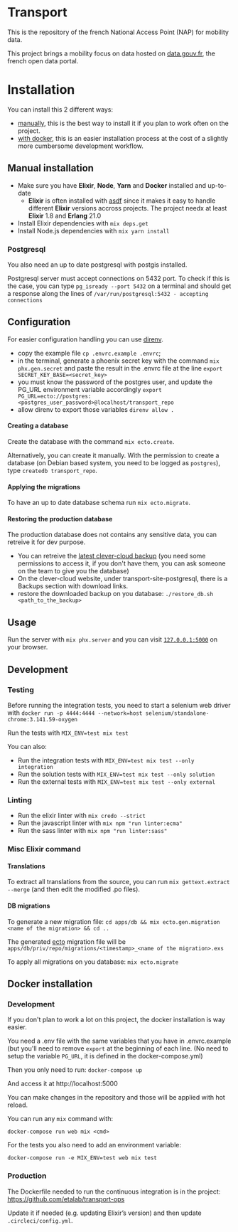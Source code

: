 # Transport

This is the repository of the french National Access Point (NAP) for mobility data.

This project brings a mobility focus on data hosted on [data.gouv.fr](https://www.data.gouv.fr), the french open data portal.

# Installation

You can install this 2 different ways:
* [manually](#manual_install), this is the best way to install it if you plan to work often on the project.
* [with docker](#docker_install), this is an easier installation process at the cost of a slightly more cumbersome development workflow.

## Manual installation <a name="manual_install"></a>

  * Make sure you have **Elixir**, **Node**, **Yarn** and **Docker** installed and up-to-date
    * **Elixir** is often installed with [asdf](https://asdf-vm.com/) since it makes it easy to handle different **Elixir** versions accross projects. The project needx at least **Elixir** 1.8 and **Erlang** 21.0
  * Install Elixir dependencies with `mix deps.get`
  * Install Node.js dependencies with `mix yarn install`

### Postgresql

You also need an up to date postgresql with postgis installed.

Postgresql server must accept connections on 5432 port. To check if this is the case, you can type `pg_isready --port 5432` on a terminal and should get a response along the lines of
`/var/run/postgresql:5432 - accepting connections`

## Configuration

For easier configuration handling you can use [direnv](https://direnv.net/).

* copy the example file `cp .envrc.example .envrc`;
* in the terminal, generate a phoenix secret key with the command `mix phx.gen.secret` and paste the result in the .envrc file at the line `export SECRET_KEY_BASE=<secret_key>`
* you must know the password of the postgres user, and update the PG_URL environment variable accordingly `export PG_URL=ecto://postgres:<postgres_user_password>@localhost/transport_repo`
* allow direnv to export those variables `direnv allow .`


#### Creating a database

Create the database with the command `mix ecto.create`.

Alternatively, you can create it manually. With the permission to create a database (on Debian based system, you need to be logged as `postgres`), type
`createdb transport_repo`.

#### Applying the migrations

To have an up to date database schema run `mix ecto.migrate`.

#### Restoring the production database

The production database does not contains any sensitive data, you can retreive it for dev purpose.
* You can retreive the [latest clever-cloud backup](https://console.clever-cloud.com/organisations/orga_f33ebcbc-4403-4e4c-82f5-12305e0ecb1b/addons/addon_beebaa5e-c3a4-4c57-b124-cf9d1473450a) (you need some permissions to access it, if you don't have them, you can ask someone on the team to give you the database)
* On the clever-cloud website, under transport-site-postgresql, there is a Backups section with download links.
* restore the downloaded backup on you database: `./restore_db.sh <path_to_the_backup>`


## Usage

Run the server with `mix phx.server` and you can visit [`127.0.0.1:5000`](http://127.0.0.1:5000) on your browser.

## Development

### Testing

Before running the integration tests, you need to start a selenium web driver with `docker run -p 4444:4444 --network=host selenium/standalone-chrome:3.141.59-oxygen`

Run the tests with `MIX_ENV=test mix test`

You can also:

  * Run the integration tests with `MIX_ENV=test mix test --only integration`
  * Run the solution tests with `MIX_ENV=test mix test --only solution`
  * Run the external tests with `MIX_ENV=test mix test --only external`

### Linting

  * Run the elixir linter with `mix credo --strict`
  * Run the javascript linter with `mix npm "run linter:ecma"`
  * Run the sass linter with `mix npm "run linter:sass"`

### Misc Elixir command

#### Translations

To extract all translations from the source, you can run `mix gettext.extract --merge` (and then edit the modified .po files).

#### DB migrations

To generate a new migration file:
`cd apps/db && mix ecto.gen.migration <name of the migration> && cd ..`

The generated [ecto](https://hexdocs.pm/ecto/Ecto.html) migration file will be `apps/db/priv/repo/migrations/<timestamp>_<name of the migration>.exs`

To apply all migrations on you database:
`mix ecto.migrate`


## Docker installation <a name="docker_install"></a>

### Development

If you don't plan to work a lot on this project, the docker installation is way easier.

You need a .env file with the same variables that you have in .envrc.example (but you'll need to remove `export` at the beginning of each line.
(No need to setup the variable `PG_URL`, it is defined in the docker-compose.yml)

Then you only need to run:
  `docker-compose up`

And access it at http://localhost:5000

You can make changes in the repository and those will be applied with hot reload.

You can run any `mix` command with:

`docker-compose run web mix <cmd>`

For the tests you also need to add an environment variable:

`docker-compose run -e MIX_ENV=test web mix test`

### Production

  The Dockerfile needed to run the continuous integration is in the project:
  https://github.com/etalab/transport-ops

  Update it if needed (e.g. updating Elixir’s version) and then update `.circleci/config.yml`.
